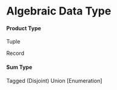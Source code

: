 # Algebraic Data Type

#### Product Type

Tuple

Record

#### Sum Type

Tagged (Disjoint) Union \[Enumeration]
